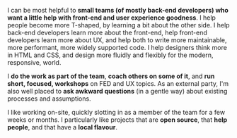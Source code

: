 I can be most helpful to **small teams (of mostly back-end developers) who want a little help with front-end and user experience goodness**. I help people become more T-shaped, by learning a bit about the other side. I help back-end developers learn more about the front-end, help front-end developers learn more about UX, and help both to write more maintainable, more performant, more widely supported code. I help designers think more in HTML and CSS, and design more fluidly and flexibly for the modern, responsive, world.

I **do the work as part of the team**, **coach others on some of it**, and **run short, focused, workshops** on FED and UX topics. As an external party, I'm also well placed to **ask awkward questions** (in a gentle way) about existing processes and assumptions.

I like working on-site, quickly slotting in as a member of the team for a few weeks or months. I particularly like projects that are **open source**, that **help people**, and that have a **local flavour**.
